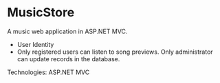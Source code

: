# MusicStore
 A music web application in ASP.NET MVC. 
- User Identity 
- Only registered users can listen to song previews. Only administrator can update records in the database. 

Technologies:
ASP.NET MVC
